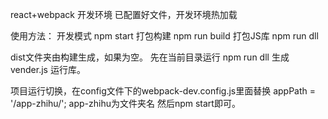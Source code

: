 
react+webpack 开发环境
已配置好文件，开发环境热加载

使用方法：
开发模式 npm start
打包构建 npm run build
打包JS库 npm run dll

dist文件夹由构建生成，如果为空。
先在当前目录运行
npm run dll 生成vender.js 运行库。

项目运行切换，在config文件下的webpack-dev.config.js里面替换
appPath = '/app-zhihu/';  app-zhihu为文件夹名
然后npm start即可。